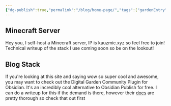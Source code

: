 ```yaml
---
{"dg-publish":true,"permalink":"/blog/home-page/","tags":["gardenEntry"]}
---
```



## Minecraft Server
Hey you, I self-host a Minecraft server, IP is kauzmic.xyz so feel free to join! Technical writeup of the stack I use coming soon so be on the lookout!

## Blog Stack
If you're looking at this site and saying wow so super cool and awesome, you may want to check out the Digital Garden Community Plugin for Obsidian. It's an incredibly cool alternative to Obsidian Publish for free. I can do a writeup for this if the demand is there, however their [docs](https://dg-docs.ole.dev/) are pretty thorough so check that out first

